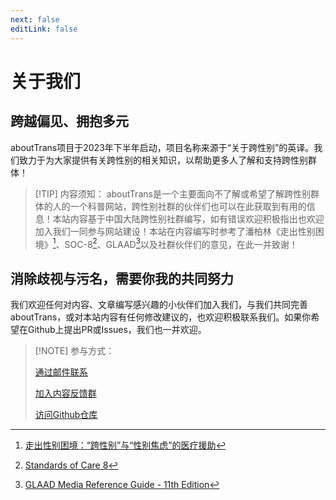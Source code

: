 ```yaml
---
next: false
editLink: false
---
```


# 关于我们

## 跨越偏见、拥抱多元

aboutTrans项目于2023年下半年启动，项目名称来源于“关于跨性别”的英译。我们致力于为大家提供有关跨性别的相关知识，以帮助更多人了解和支持跨性别群体！

> [!TIP] 内容须知：
> aboutTrans是一个主要面向不了解或希望了解跨性别群体的人的一个科普网站，跨性别社群的伙伴们也可以在此获取到有用的信息！本站内容基于中国大陆跨性别社群编写，如有错误欢迎积极指出也欢迎加入我们一同参与网站建设！本站在内容编写时参考了潘柏林《走出性别困境》[^1]、SOC-8[^2]、GLAAD[^3]以及社群伙伴们的意见，在此一并致谢！

[^1]: [走出性别困境：“跨性别”与“性别焦虑”的医疗援助](https://search.worldcat.org/zh-cn/title/1457264217)
[^2]: [Standards of Care 8](https://wpath.org/publications/soc8/)
[^3]: [GLAAD Media Reference Guide - 11th Edition](https://glaad.org/reference/)

<script setup>
import { VPTeamMembers } from 'vitepress/theme'
const members = [
  {
    avatar: 'https://github.com/ChisakaKanako.png',
    name: '千坂神奈子',
    title: '网站运营',
  },
  {
    avatar: 'https://github.com/lulu0119.png',
    name: '路路',
    title: '技术支持',
  },
  {
    avatar: 'https://github.com/Sewens.png',
    name: '半生',
    title: '技术支持',
  },
  {
    avatar: 'https://github.com/WenQianCHM.png',
    name: '闻千',
    title: '内容贡献',
  },
  {
    avatar: 'https://github.com/Leetfs.png',
    name: 'Lee',
    title: '技术支持',
  },
  {
    avatar: 'https://github.com/HazelPenn.png',
    name: 'HazelPenn',
    title: '内容贡献',
  },
  {
    avatar: 'https://github.com/epifirumu.png',
    name: '昙花',
    title: '内容贡献与技术支持',
  },
  {
    avatar: 'https://github.com/nekomeowww.png',
    name: 'Neko Ayaka',
    title: '技术支持',
  },
  {
    avatar: 'https://github.com/sheepbox8646.png',
    name: '📦小箱子Acbox',
    title: '技术支持',
  },
  {
    avatar: 'https://github.com/github.png',
    name: '匿名小伙伴',
    title: '内容贡献',
  }
]
</script>
<VPTeamMembers size="small" :members="members" />

## 消除歧视与污名，需要你我的共同努力

我们欢迎任何对内容、文章编写感兴趣的小伙伴们加入我们，与我们共同完善aboutTrans，或对本站内容有任何修改建议的，也欢迎积极联系我们。如果你希望在Github上提出PR或Issues，我们也一并欢迎。

> [!NOTE] 参与方式：
> 
> [通过邮件联系](mailto:chisakakanako@gmail.com)
>
> [加入内容反馈群](https://qm.qq.com/q/ExEqmGZ16g)
> 
> [访问Github仓库](https://github.com/ChisakaKanako/aboutTrans)
